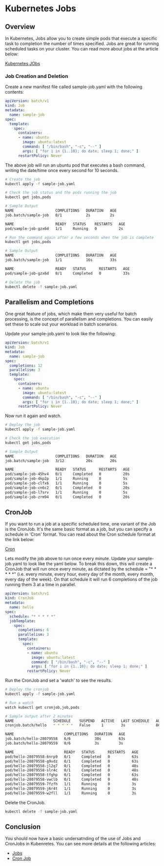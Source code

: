 # Kubernetes Jobs

## Overview

In Kubernetes, Jobs allow you to create simple pods that execute a specific task to completion the number of times specified. Jobs are great for running scheduled tasks on your cluster. You can read more about jobs at the article below:

[Kubernetes JObs](https://kubernetes.io/docs/concepts/workloads/controllers/job/)

### Job Creation and Deletion

Create a new manifest file called sample-job.yaml with the following contents:

```yaml
apiVersion: batch/v1
kind: Job
metadata:
  name: sample-job
spec:
  template:
    spec:
      containers:
      - name: ubuntu
        image: ubuntu:latest
        command: [ "/bin/bash", "-c", "--" ]
        args: [ "for i in {1..10}; do date; sleep 1; done;" ]
      restartPolicy: Never
```

The above job will run an ubuntu pod that executes a bash command, writing the date/time once every second for 10 seconds. 

```bash
# Create the job
kubectl apply -f sample-job.yaml

# Check the job status and the pods running the job
kubectl get jobs,pods

# Sample Output
NAME                   COMPLETIONS   DURATION   AGE
job.batch/sample-job   0/1           2s         2s

NAME                   READY   STATUS    RESTARTS   AGE
pod/sample-job-gzx6d   1/1     Running   0          2s

# Run the command again after a few seconds when the job is complete
kubectl get jobs,pods

# Sample Output
NAME                   COMPLETIONS   DURATION   AGE
job.batch/sample-job   1/1           16s        33s

NAME                   READY   STATUS      RESTARTS   AGE
pod/sample-job-gzx6d   0/1     Completed   0          33s

# Delete the job
kubectl delete -f sample-job.yaml
```

## Parallelism and Completions

One great feature of jobs, which make them very useful for batch processing, is the concept of parallelism and completions. You can easily set these to scale out your workload in batch scenarios.

Update your sample-job.yaml to look like the following:

```yaml
apiVersion: batch/v1
kind: Job
metadata:
  name: sample-job
spec:
  completions: 12
  parallelism: 3
  template:
    spec:
      containers:
      - name: ubuntu
        image: ubuntu:latest
        command: [ "/bin/bash", "-c", "--" ]
        args: [ "for i in {1..10}; do date; sleep 1; done;" ]
      restartPolicy: Never
```

Now run it again and watch.

```bash
# Deploy the job
kubectl apply -f sample-job.yaml

# Check the job execution
kubectl get jobs,pods

# Sample Output
NAME                   COMPLETIONS   DURATION   AGE
job.batch/sample-job   3/12          20s        20s

NAME                   READY   STATUS      RESTARTS   AGE
pod/sample-job-45hv4   0/1     Completed   0          20s
pod/sample-job-4kp2p   1/1     Running     0          5s
pod/sample-job-clfx6   1/1     Running     0          5s
pod/sample-job-cn6c2   0/1     Completed   0          20s
pod/sample-job-l7srv   1/1     Running     0          5s
pod/sample-job-zrm94   0/1     Completed   0          20s
```

## CronJob

If you want to run a job at a specific scheduled time, one variant of the Job is the CronJob. It's the same basic format as a job, but you can specify a schedule in 'Cron' format. You can read about the Cron schedule format at the link below:

[Cron](https://en.wikipedia.org/wiki/Cron)

Lets modify the job above to run once every minute. Update your sample-job.yaml to look like the yaml below. To break this down, this will create a CronJob that will run once every minute, as dictated by the schedule = "* * * * *" (i.e. every minute, every hour, every day of the month, every month, every day of the week). On that schedule it will run 6 completions of the job running them 3 at a time in parallel.

```yaml
apiVersion: batch/v1
kind: CronJob
metadata:
  name: hello
spec:
  schedule: "* * * * *"
  jobTemplate:
    spec:
      completions: 6
      parallelism: 3
      template:
        spec:
          containers:
          - name: ubuntu
            image: ubuntu:latest
            command: [ "/bin/bash", "-c", "--" ]
            args: [ "for i in {1..10}; do date; sleep 1; done;" ]
          restartPolicy: Never
```

Run the CronJob and set a 'watch' to see the results.

```bash
# Deploy the cronjob
kubectl apply -f sample-job.yaml

# Run a watch
watch kubectl get cronjob,job,pods

# Sample output after 2 minutes
NAME                  SCHEDULE    SUSPEND   ACTIVE   LAST SCHEDULE   AGE
cronjob.batch/hello   * * * * *   False     1        3s              86s

NAME                       COMPLETIONS   DURATION   AGE
job.batch/hello-28079558   6/6           30s        63s
job.batch/hello-28079559   0/6           3s         3s

NAME                       READY   STATUS      RESTARTS   AGE
pod/hello-28079558-6nrp9   0/1     Completed   0          63s
pod/hello-28079558-g9vdz   0/1     Completed   0          63s
pod/hello-28079558-jl2q7   0/1     Completed   0          48s
pod/hello-28079558-slr4c   0/1     Completed   0          48s
pod/hello-28079558-tfghp   0/1     Completed   0          63s
pod/hello-28079558-vwclb   0/1     Completed   0          48s
pod/hello-28079559-7fzfh   1/1     Running     0          3s
pod/hello-28079559-j6r4t   1/1     Running     0          3s
pod/hello-28079559-w2fll   1/1     Running     0          3s
```

Delete the CronJob.

```bash
kubectl delete -f sample-job.yaml
```

## Conclusion

You should now have a basic undersatnding of the use of Jobs and CronJobs in Kubenretes. You can see more details at the following articles:

* [Jobs](https://kubernetes.io/docs/concepts/workloads/controllers/job/)
* [Cron Job](https://kubernetes.io/docs/concepts/workloads/controllers/cron-jobs/)

